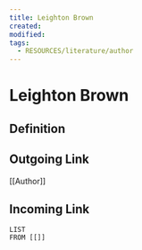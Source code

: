 ```yaml
---
title: Leighton Brown
created: 
modified: 
tags:
  - RESOURCES/literature/author
---
```

# Leighton Brown
## Definition

## Outgoing Link
[[Author]]
## Incoming Link
```dataview
LIST
FROM [[]]
```
